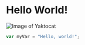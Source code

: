 # Hello World!
![Image of Yaktocat](https://octodex.github.com/images/yaktocat.png)
``` javascript
var myVar = "Hello, world!";
```
